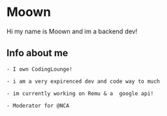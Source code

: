 # Moown

Hi my name is Moown and im a backend dev!

## Info about me

```asciidoc
- I own CodingLounge!

- i am a very expirenced dev and code way to much

- im currently working on Remu & a  google api!

- Moderator for @NCA

```


